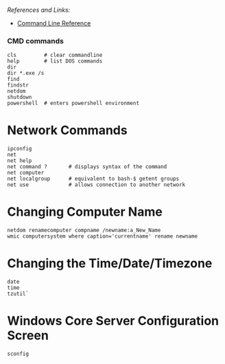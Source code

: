 *References and Links:*
- [Command Line Reference](https://commandwindows.com/command3.htm)

### CMD commands
```
cls         # clear commandline
help        # list DOS commands
dir
dir *.exe /s
find
findstr
netdom
shutdown
powershell  # enters powershell environment
```

# Network Commands
```
ipconfig
net
net help
net command ?       # displays syntax of the command
net computer
net localgroup      # equivalent to bash-$ getent groups
net use             # allows connection to another network   
```

# Changing Computer Name
```
netdom renamecomputer compname /newname:a_New_Name
wmic computersystem where caption='currentname' rename newname
```

# Changing the Time/Date/Timezone
```
date
time
tzutil`
```

# Windows Core Server Configuration Screen
```
sconfig
```
